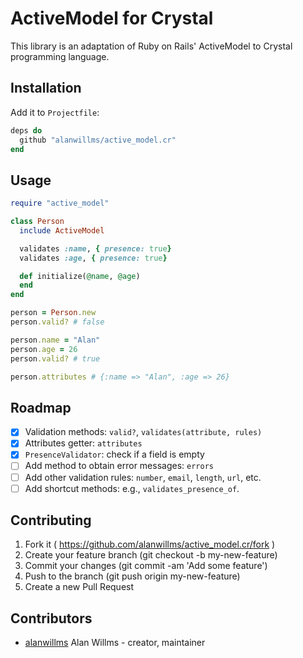 # ActiveModel for Crystal

This library is an adaptation of Ruby on Rails' ActiveModel to Crystal
programming language.

## Installation

Add it to `Projectfile`:

```ruby
deps do
  github "alanwillms/active_model.cr"
end
```

## Usage

```ruby
require "active_model"

class Person
  include ActiveModel

  validates :name, { presence: true}
  validates :age, { presence: true}

  def initialize(@name, @age)
  end
end

person = Person.new
person.valid? # false

person.name = "Alan"
person.age = 26
person.valid? # true

person.attributes # {:name => "Alan", :age => 26}
```

## Roadmap

* [x] Validation methods: `valid?`, `validates(attribute, rules)`
* [x] Attributes getter: `attributes`
* [x] `PresenceValidator`: check if a field is empty
* [ ] Add method to obtain error messages: `errors`
* [ ] Add other validation rules: `number`, `email`, `length`, `url`, etc.
* [ ] Add shortcut methods: e.g., `validates_presence_of`.

## Contributing

1. Fork it ( https://github.com/alanwillms/active_model.cr/fork )
2. Create your feature branch (git checkout -b my-new-feature)
3. Commit your changes (git commit -am 'Add some feature')
4. Push to the branch (git push origin my-new-feature)
5. Create a new Pull Request

## Contributors

- [alanwillms](https://github.com/alanwillms) Alan Willms - creator, maintainer
